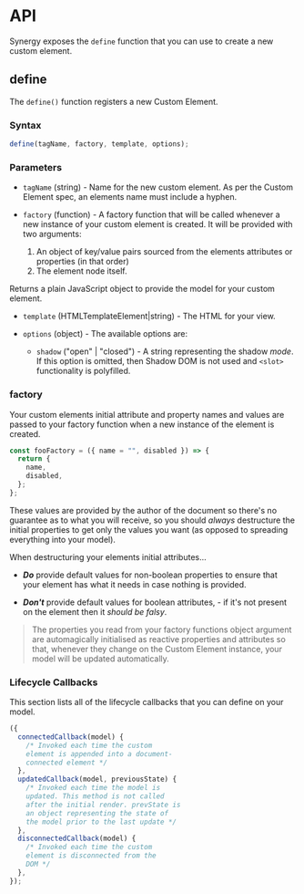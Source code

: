 # API

Synergy exposes the `define` function that you can use to create a new custom element.

## define

The `define()` function registers a new Custom Element.

### Syntax

```js
define(tagName, factory, template, options);
```

### Parameters

- `tagName` (string) - Name for the new custom element. As per the Custom Element
  spec, an elements name must include a hyphen.

- `factory` (function) - A factory function that will be called whenever a new instance of your custom element is created. It will be provided with two arguments:
  1. An object of key/value pairs sourced from the elements attributes or properties (in that order)
  2. The element node itself.

Returns a plain JavaScript object to provide the model for your custom element.

- `template` (HTMLTemplateElement|string) - The HTML for your view.

- `options` (object) - The available options are:

  - `shadow` ("open" | "closed") - A string representing the shadow _mode_. If this option is omitted, then Shadow DOM is not used and `<slot>` functionality is polyfilled.

### factory

Your custom elements initial attribute and property names and values are passed to your factory function when a new instance of the element is created.

```js
const fooFactory = ({ name = "", disabled }) => {
  return {
    name,
    disabled,
  };
};
```

These values are provided by the author of the document so there's no guarantee as to what you will receive, so you should _always_ destructure the initial properties to get only the values you want (as opposed to spreading everything into your model).

When destructuring your elements initial attributes...

- **_Do_** provide default values for non-boolean properties to ensure that your element has what it needs in case nothing is provided.

- **_Don't_** provide default values for boolean attributes, - if it's not present on the element then it _should be falsy_.

> The properties you read from your factory functions object argument are automagically initialised as reactive properties and attributes so that, whenever they change on the Custom Element instance, your model will be updated automatically.

### Lifecycle Callbacks

This section lists all of the lifecycle callbacks that you can define on your model.

```js
({
  connectedCallback(model) {
    /* Invoked each time the custom 
    element is appended into a document-
    connected element */
  },
  updatedCallback(model, previousState) {
    /* Invoked each time the model is 
    updated. This method is not called 
    after the initial render. prevState is 
    an object representing the state of 
    the model prior to the last update */
  },
  disconnectedCallback(model) {
    /* Invoked each time the custom 
    element is disconnected from the 
    DOM */
  },
});
```
